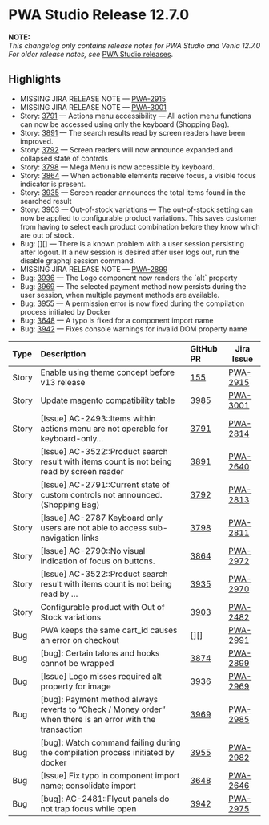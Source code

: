 # PWA Studio Release 12.7.0

**NOTE:**  
_This changelog only contains release notes for PWA Studio and Venia 12.7.0_  
_For older release notes, see_ [PWA Studio releases][].


## Highlights  
  
-   MISSING JIRA RELEASE NOTE — [PWA-2915][]  
-   MISSING JIRA RELEASE NOTE — [PWA-3001][]  
-   Story: [3791][] — Actions menu accessibility — All action menu functions can now be accessed using only the keyboard (Shopping Bag).  
-   Story: [3891][] — The search results read by screen readers have been improved.  
-   Story: [3792][] — Screen readers will now announce expanded and collapsed state of controls  
-   Story: [3798][] — Mega Menu is now accessible by keyboard.  
-   Story: [3864][] — When actionable elements receive focus, a visible focus indicator is present.  
-   Story: [3935][] — Screen reader announces the total items found in the searched result  
-   Story: [3903][] — Out-of-stock variations — The out-of-stock setting can now be applied to configurable product variations. This saves customer from having to select each product combination before they know which are out of stock.  
-   Bug: [][] — There is a known problem with a user session persisting after logout. If a new session is desired after user logs out, run the disable graphql session command.  
-   MISSING JIRA RELEASE NOTE — [PWA-2899][]  
-   Bug: [3936][] — The Logo component now renders the \`alt\` property  
-   Bug: [3969][] — The selected payment method now persists during the user session, when multiple payment methods are available.  
-   Bug: [3955][] — A permission error is now fixed during the compilation process initiated by Docker  
-   Bug: [3648][] — A typo is fixed for a component import name  
-   Bug: [3942][] — Fixes console warnings for invalid DOM property name  


| Type  | Description                                                                                                | GitHub PR | Jira Issue   |
| :---- | :--------------------------------------------------------------------------------------------------------- | :-------- | ------------ |
| Story | Enable using theme concept before v13 release                                                              | [155][]   | [PWA-2915][] |
| Story | Update magento compatibility table                                                                         | [3985][]  | [PWA-3001][] |
| Story | \[Issue] AC-2493::Items within actions menu are not operable for keyboard-only…                            | [3791][]  | [PWA-2814][] |
| Story | \[Issue] AC-3522::Product search result with items count is not being read by screen reader                | [3891][]  | [PWA-2640][] |
| Story | \[Issue] AC-2791::Current state of custom controls not announced. (Shopping Bag)                           | [3792][]  | [PWA-2813][] |
| Story | \[Issue] AC-2787 Keyboard only users are not able to access sub-navigation links                           | [3798][]  | [PWA-2811][] |
| Story | \[Issue] AC-2790::No visual indication of focus on buttons.                                                | [3864][]  | [PWA-2972][] |
| Story | \[Issue] AC-3522::Product search result with items count is not being read by …                            | [3935][]  | [PWA-2970][] |
| Story | Configurable product with Out of Stock variations                                                          | [3903][]  | [PWA-2482][] |
| Bug   | PWA keeps the same cart_id causes an error on checkout                                                     | [][]      | [PWA-2991][] |
| Bug   | \[bug]: Certain talons and hooks cannot be wrapped                                                         | [3874][]  | [PWA-2899][] |
| Bug   | \[Issue] Logo misses required alt property for image                                                       | [3936][]  | [PWA-2969][] |
| Bug   | \[bug]: Payment method always reverts to “Check / Money order” when there is an error with the transaction | [3969][]  | [PWA-2985][] |
| Bug   | \[bug]: Watch command failing during the compilation process initiated by docker                           | [3955][]  | [PWA-2982][] |
| Bug   | \[Issue] Fix typo in component import name; consolidate import                                             | [3648][]  | [PWA-2646][] |
| Bug   | \[bug]: AC-2481::Flyout panels do not trap focus while open                                                | [3942][]  | [PWA-2975][] |


[PWA-2915]: https://jira.corp.adobe.com/browse/PWA-2915  
[PWA-3001]: https://jira.corp.adobe.com/browse/PWA-3001  
[PWA-2814]: https://jira.corp.adobe.com/browse/PWA-2814  
[PWA-2640]: https://jira.corp.adobe.com/browse/PWA-2640  
[PWA-2813]: https://jira.corp.adobe.com/browse/PWA-2813  
[PWA-2811]: https://jira.corp.adobe.com/browse/PWA-2811  
[PWA-2972]: https://jira.corp.adobe.com/browse/PWA-2972  
[PWA-2970]: https://jira.corp.adobe.com/browse/PWA-2970  
[PWA-2482]: https://jira.corp.adobe.com/browse/PWA-2482  
[PWA-2991]: https://jira.corp.adobe.com/browse/PWA-2991  
[PWA-2899]: https://jira.corp.adobe.com/browse/PWA-2899  
[PWA-2969]: https://jira.corp.adobe.com/browse/PWA-2969  
[PWA-2985]: https://jira.corp.adobe.com/browse/PWA-2985  
[PWA-2982]: https://jira.corp.adobe.com/browse/PWA-2982  
[PWA-2646]: https://jira.corp.adobe.com/browse/PWA-2646  
[PWA-2975]: https://jira.corp.adobe.com/browse/PWA-2975  


[155]: https://github.com/AdobeDocs/commerce-pwa-studio/pull/155
[3985]: https://github.com/magento/pwa-studio/pull/3985
[3791]: https://github.com/magento/pwa-studio/pull/3791
[3891]: https://github.com/magento/pwa-studio/pull/3891
[3792]: https://github.com/magento/pwa-studio/pull/3792
[3798]: https://github.com/magento/pwa-studio/pull/3798
[3864]: https://github.com/magento/pwa-studio/pull/3864
[3935]: https://github.com/magento/pwa-studio/pull/3935
[3903]: https://github.com/magento/pwa-studio/pull/3903

[3874]: https://github.com/magento/pwa-studio/pull/3874
[3936]: https://github.com/magento/pwa-studio/pull/3936
[3969]: https://github.com/magento/pwa-studio/pull/3969
[3955]: https://github.com/magento/pwa-studio/pull/3955
[3648]: https://github.com/magento/pwa-studio/pull/3648
[3942]: https://github.com/magento/pwa-studio/pull/3942


[PWA Studio releases]: https://github.com/magento/pwa-studio/releases


